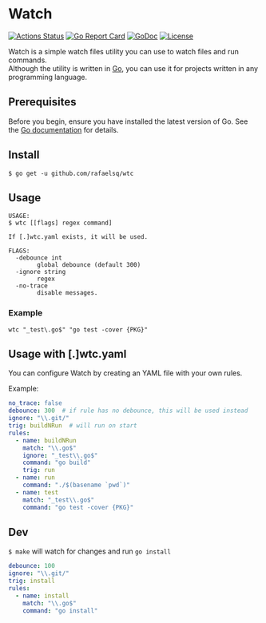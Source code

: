 # Watch

[![Actions Status](https://github.com/rafaelsq/wtc/workflows/tests/badge.svg)](https://github.com/rafaelsq/wtc/actions)
[![Go Report Card](https://goreportcard.com/badge/github.com/rafaelsq/wtc)](https://goreportcard.com/report/github.com/rafaelsq/wtc)
[![GoDoc](https://godoc.org/github.com/rafaelsq/wtc?status.svg)](https://godoc.org/github.com/rafaelsq/wtc)
[![License](https://img.shields.io/badge/license-MIT-blue.svg)](https://github.com/rafaelsq/wtc/blob/master/LICENSE)

Watch is a simple watch files utility you can use to watch files and run commands.  
Although the utility is written in [Go](https://golang.org/), you can use it for projects written in any programming language.

## Prerequisites

Before you begin, ensure you have installed the latest version of Go. See the [Go documentation](https://golang.org/doc/install) for details.

## Install

`$ go get -u github.com/rafaelsq/wtc`

## Usage

```
USAGE:
$ wtc [[flags] regex command]

If [.]wtc.yaml exists, it will be used.

FLAGS:
  -debounce int
    	global debounce (default 300)
  -ignore string
    	regex
  -no-trace
    	disable messages.
```

### Example

`wtc "_test\.go$" "go test -cover {PKG}"`


## Usage with [.]wtc.yaml 

You can configure Watch by creating an YAML file with your own rules.

Example:

```yaml
no_trace: false
debounce: 300  # if rule has no debounce, this will be used instead
ignore: "\\.git/"
trig: buildNRun  # will run on start
rules:
  - name: buildNRun
    match: "\\.go$"
    ignore: "_test\\.go$"
    command: "go build"
    trig: run
  - name: run
    command: "./$(basename `pwd`)"
  - name: test
    match: "_test\\.go$"
    command: "go test -cover {PKG}"
```


## Dev

`$ make` will watch for changes and run `go install`
```yaml
debounce: 100
ignore: "\\.git/"
trig: install
rules:
  - name: install
    match: "\\.go$"
    command: "go install"
```
